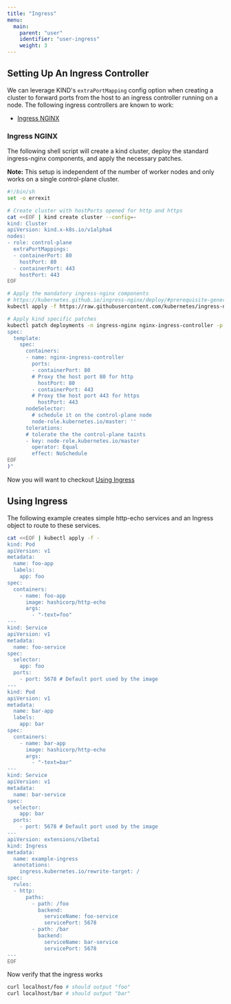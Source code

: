 ```yaml
---
title: "Ingress"
menu:
  main:
    parent: "user"
    identifier: "user-ingress"
    weight: 3
---
```


## Setting Up An Ingress Controller

We can leverage KIND's `extraPortMapping` config option when creating a cluster to
forward ports from the host to an ingress controller running on a node.
The following ingress controllers are known to work:

 - [Ingress NGINX](#ingress-nginx)

### Ingress NGINX

The following shell script will create a kind cluster, deploy 
the standard ingress-nginx components, and apply the necessary patches.

**Note:** This setup is independent of the number of worker nodes 
and only works on a single control-plane cluster.

```bash 
#!/bin/sh
set -o errexit

# Create cluster with hostPorts opened for http and https
cat <<EOF | kind create cluster --config=-
kind: Cluster
apiVersion: kind.x-k8s.io/v1alpha4
nodes:
- role: control-plane
  extraPortMappings:
  - containerPort: 80
    hostPort: 80
  - containerPort: 443
    hostPort: 443
EOF

# Apply the mandatory ingress-nginx components 
# https://kubernetes.github.io/ingress-nginx/deploy/#prerequisite-generic-deployment-command
kubectl apply -f https://raw.githubusercontent.com/kubernetes/ingress-nginx/master/deploy/static/mandatory.yaml

# Apply kind specific patches
kubectl patch deployments -n ingress-nginx nginx-ingress-controller -p "$(cat<<EOF
spec:
  template:
    spec:
      containers:
      - name: nginx-ingress-controller
        ports:
        - containerPort: 80
        # Proxy the host port 80 for http
          hostPort: 80
        - containerPort: 443
        # Proxy the host port 443 for https
          hostPort: 443
      nodeSelector:
        # schedule it on the control-plane node
        node-role.kubernetes.io/master: ''
      tolerations:
      # tolerate the the control-plane taints
      - key: node-role.kubernetes.io/master
        operator: Equal
        effect: NoSchedule
EOF
)"
```


Now you will want to checkout [Using Ingress](#using-ingress)


## Using Ingress

The following example creates simple http-echo services 
and an Ingress object to route to these services.

```bash
cat <<EOF | kubectl apply -f -
kind: Pod
apiVersion: v1
metadata:
  name: foo-app
  labels:
    app: foo
spec:
  containers:
    - name: foo-app
      image: hashicorp/http-echo
      args:
        - "-text=foo"
---
kind: Service
apiVersion: v1
metadata:
  name: foo-service
spec:
  selector:
    app: foo
  ports:
    - port: 5678 # Default port used by the image
---
kind: Pod
apiVersion: v1
metadata:
  name: bar-app
  labels:
    app: bar
spec:
  containers:
    - name: bar-app
      image: hashicorp/http-echo
      args:
        - "-text=bar"
---
kind: Service
apiVersion: v1
metadata:
  name: bar-service
spec:
  selector:
    app: bar
  ports:
    - port: 5678 # Default port used by the image
---
apiVersion: extensions/v1beta1
kind: Ingress
metadata:
  name: example-ingress
  annotations:
    ingress.kubernetes.io/rewrite-target: /
spec:
  rules:
  - http:
      paths:
        - path: /foo
          backend:
            serviceName: foo-service
            servicePort: 5678
        - path: /bar
          backend:
            serviceName: bar-service
            servicePort: 5678
---
EOF
```

Now verify that the ingress works

```bash
curl localhost/foo # should output "foo"
curl localhost/bar # should output "bar"
```
